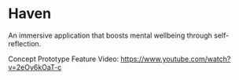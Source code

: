 # Haven
An immersive application that boosts mental wellbeing through self-reflection.

Concept Prototype Feature Video:
https://www.youtube.com/watch?v=2eOy6kOaT-c
